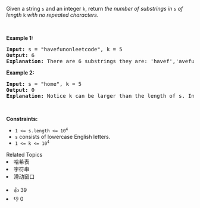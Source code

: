 <p>Given a string <code>s</code> and an integer <code>k</code>, return <em>the number of substrings in </em><code>s</code><em> of length </em><code>k</code><em> with no repeated characters</em>.</p>

<p>&nbsp;</p>
<p><strong>Example 1:</strong></p>

<pre>
<strong>Input:</strong> s = &quot;havefunonleetcode&quot;, k = 5
<strong>Output:</strong> 6
<strong>Explanation:</strong> There are 6 substrings they are: &#39;havef&#39;,&#39;avefu&#39;,&#39;vefun&#39;,&#39;efuno&#39;,&#39;etcod&#39;,&#39;tcode&#39;.
</pre>

<p><strong>Example 2:</strong></p>

<pre>
<strong>Input:</strong> s = &quot;home&quot;, k = 5
<strong>Output:</strong> 0
<strong>Explanation:</strong> Notice k can be larger than the length of s. In this case, it is not possible to find any substring.
</pre>

<p>&nbsp;</p>
<p><strong>Constraints:</strong></p>

<ul>
	<li><code>1 &lt;= s.length &lt;= 10<sup>4</sup></code></li>
	<li><code>s</code> consists of lowercase English letters.</li>
	<li><code>1 &lt;= k &lt;= 10<sup>4</sup></code></li>
</ul>
<div><div>Related Topics</div><div><li>哈希表</li><li>字符串</li><li>滑动窗口</li></div></div><br><div><li>👍 39</li><li>👎 0</li></div>